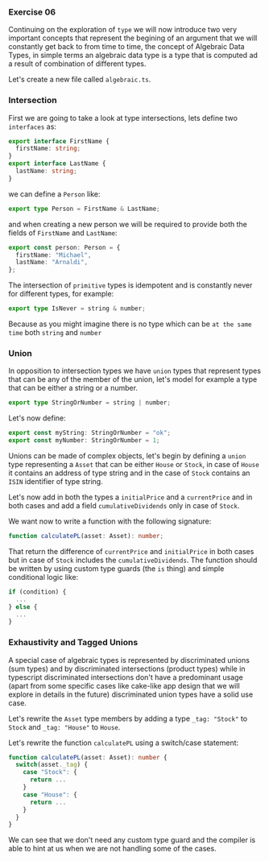 ### Exercise 06

Continuing on the exploration of `type` we will now introduce two very important concepts that represent the begining of an argument that we will constantly get back to from time to time, the concept of Algebraic Data Types, in simple terms an algebraic data type is a type that is computed ad a result of combination of different types.

Let's create a new file called `algebraic.ts`.

### Intersection

First we are going to take a look at type intersections, lets define two `interfaces` as:

```ts
export interface FirstName {
  firstName: string;
}
export interface LastName {
  lastName: string;
}
```

we can define a `Person` like:

```ts
export type Person = FirstName & LastName;
```

and when creating a new person we will be required to provide both the fields of `FirstName` and `LastName`:

```ts
export const person: Person = {
  firstName: "Michael",
  lastName: "Arnaldi",
};
```

The intersection of `primitive` types is idempotent and is constantly never for different types, for example:

```ts
export type IsNever = string & number;
```

Because as you might imagine there is no type which can be `at the same time` both `string` and `number`

### Union

In opposition to intersection types we have `union` types that represent types that can be any of the member of the union,
let's model for example a type that can be either a string or a number.

```ts
export type StringOrNumber = string | number;
```

Let's now define:

```ts
export const myString: StringOrNumber = "ok";
export const myNumber: StringOrNumber = 1;
```

Unions can be made of complex objects, let's begin by defining a `union` type representing a `Asset` that can be either `House` or `Stock`, in case of `House` it contains an address of type string and in the case of `Stock` contains an `ISIN` identifier of type string.

Let's now add in both the types a `initialPrice` and a `currentPrice` and in both cases and add a field `cumulativeDividends` only in case of `Stock`.

We want now to write a function with the following signature:

```ts
function calculatePL(asset: Asset): number;
```

That return the difference of `currentPrice` and `initialPrice` in both cases but in case of `Stock` includes the `cumulativeDividends`. The function should be written by using custom type guards (the `is` thing) and simple conditional logic like:

```ts
if (condition) {
  ...
} else {
  ...
}
```

### Exhaustivity and Tagged Unions

A special case of algebraic types is represented by discriminated unions (sum types) and by discriminated intersections (product types) while in typescript discriminated intersections don't have a predominant usage (apart from some specific cases like cake-like app design that we will explore in details in the future) discriminated union types have a solid use case.

Let's rewrite the `Asset` type members by adding a type `_tag: "Stock"` to `Stock` and `_tag: "House"` to `House`.

Let's rewrite the function `calculatePL` using a switch/case statement:

```ts
function calculatePL(asset: Asset): number {
  switch(asset._tag) {
    case "Stock": {
      return ...
    }
    case "House": {
      return ...
    }
  }
}
```

We can see that we don't need any custom type guard and the compiler is able to hint at us when we are not handling some of the cases.
